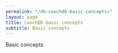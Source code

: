 ```yaml
---
permalink: "/db-couchdb-basic-concepts/"
layout: page
title: CouchDB basic concepts
subtitle: Basic concepts
---
```



Basic concepts
